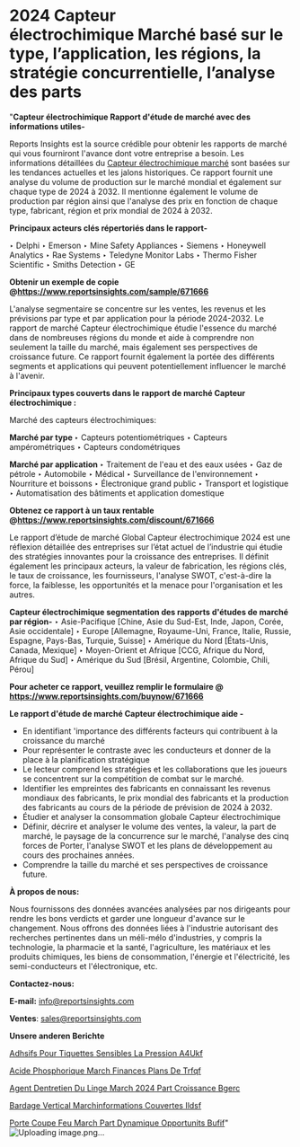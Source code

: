 # 2024 Capteur électrochimique Marché basé sur le type, l’application, les régions, la stratégie concurrentielle, l’analyse des parts

"<strong>Capteur électrochimique Rapport d'étude de marché avec des informations utiles-</strong>

Reports Insights est la source crédible pour obtenir les rapports de marché qui vous fourniront l'avance dont votre entreprise a besoin. Les informations détaillées du <a href=https://www.reportsinsights.com/sample/671666>Capteur électrochimique marché</a> sont basées sur les tendances actuelles et les jalons historiques. Ce rapport fournit une analyse du volume de production sur le marché mondial et également sur chaque type de 2024 à 2032. Il mentionne également le volume de production par région ainsi que l'analyse des prix en fonction de chaque type, fabricant, région et prix mondial de 2024 à 2032.

<b>Principaux acteurs clés répertoriés dans le rapport-</b>

‣ Delphi
‣ Emerson
‣ Mine Safety Appliances
‣ Siemens
‣ Honeywell Analytics
‣ Rae Systems
‣ Teledyne Monitor Labs
‣ Thermo Fisher Scientific
‣ Smiths Detection
‣ GE

<strong><b>Obtenir un exemple de copie @</b></strong><a href=https://www.reportsinsights.com/sample/671666><strong><b>https://www.reportsinsights.com/sample/671666</b></strong></a>

L'analyse segmentaire se concentre sur les ventes, les revenus et les prévisions par type et par application pour la période 2024-2032. Le rapport de marché Capteur électrochimique étudie l'essence du marché dans de nombreuses régions du monde et aide à comprendre non seulement la taille du marché, mais également ses perspectives de croissance future. Ce rapport fournit également la portée des différents segments et applications qui peuvent potentiellement influencer le marché à l'avenir.

<strong>Principaux types couverts dans le rapport de marché Capteur électrochimique :</strong>

Marché des capteurs électrochimiques:

<strong>Marché par type </strong>
‣ Capteurs potentiométriques
‣ Capteurs ampérométriques
‣ Capteurs condométriques

<strong>Marché par application </strong>
‣ Traitement de l'eau et des eaux usées
‣ Gaz de pétrole
‣ Automobile
‣ Médical
‣ Surveillance de l'environnement
‣ Nourriture et boissons
‣ Électronique grand public
‣ Transport et logistique
‣ Automatisation des bâtiments et application domestique

<strong><b>Obtenez ce rapport à un taux rentable @</b></strong><a href=https://www.reportsinsights.com/discount/671666><strong><b>https://www.reportsinsights.com/discount/671666</b></strong></a>

Le rapport d’étude de marché Global Capteur électrochimique 2024 est une réflexion détaillée des entreprises sur l’état actuel de l’industrie qui étudie des stratégies innovantes pour la croissance des entreprises. Il définit également les principaux acteurs, la valeur de fabrication, les régions clés, le taux de croissance, les fournisseurs, l'analyse SWOT, c'est-à-dire la force, la faiblesse, les opportunités et la menace pour l'organisation et les autres.

<strong>Capteur électrochimique segmentation des rapports d'études de marché par région-</strong>
‣ Asie-Pacifique [Chine, Asie du Sud-Est, Inde, Japon, Corée, Asie occidentale]
‣ Europe [Allemagne, Royaume-Uni, France, Italie, Russie, Espagne, Pays-Bas, Turquie, Suisse]
‣ Amérique du Nord [États-Unis, Canada, Mexique]
‣ Moyen-Orient et Afrique [CCG, Afrique du Nord, Afrique du Sud]
‣ Amérique du Sud [Brésil, Argentine, Colombie, Chili, Pérou]

<strong>Pour acheter ce rapport, veuillez remplir le formulaire @   <a href=https://www.reportsinsights.com/buynow/671666>https://www.reportsinsights.com/buynow/671666</a></strong>

<strong>Le rapport d'étude de marché Capteur électrochimique aide -</strong>
<ul>
  <li>En identifiant 'importance des différents facteurs qui contribuent à la croissance du marché</li>
  <li>Pour représenter le contraste avec les conducteurs et donner de la place à la planification stratégique</li>
  <li>Le lecteur comprend les stratégies et les collaborations que les joueurs se concentrent sur la compétition de combat sur le marché.</li>
  <li>Identifier les empreintes des fabricants en connaissant les revenus mondiaux des fabricants, le prix mondial des fabricants et la production des fabricants au cours de la période de prévision de 2024 à 2032.</li>
  <li>Étudier et analyser la consommation globale Capteur électrochimique</li>
  <li>Définir, décrire et analyser le volume des ventes, la valeur, la part de marché, le paysage de la concurrence sur le marché, l'analyse des cinq forces de Porter, l'analyse SWOT et les plans de développement au cours des prochaines années.</li>
  <li>Comprendre la taille du marché et ses perspectives de croissance future.</li>
</ul>
<strong>À propos de nous:</strong>

Nous fournissons des données avancées analysées par nos dirigeants pour rendre les bons verdicts et garder une longueur d'avance sur le changement. Nous offrons des données liées à l'industrie autorisant des recherches pertinentes dans un méli-mélo d'industries, y compris la technologie, la pharmacie et la santé, l'agriculture, les matériaux et les produits chimiques, les biens de consommation, l'énergie et l'électricité, les semi-conducteurs et l'électronique, etc.

<strong>Contactez-nous:</strong>

<strong>E-mail:</strong> <a href=mailto:info@reportsinsights.com>info@reportsinsights.com</a>

<strong>Ventes</strong>: <a href=mailto:sales@reportsinsights.com>sales@reportsinsights.com</a>

<strong>Unsere anderen Berichte</strong>

<a href=https://www.linkedin.com/pulse/adh%C3%A9sifs-pour-%C3%A9tiquettes-sensibles-%C3%A0-la-pression-a4ukf/>Adhsifs Pour Tiquettes Sensibles  La Pression A4Ukf</a>

<a href=https://www.linkedin.com/pulse/acide-phosphorique-march%C3%A9-finances-plans-de-trfqf/>Acide Phosphorique March Finances Plans De Trfqf</a>

<a href=https://www.linkedin.com/pulse/agent-dentretien-du-linge-march%C3%A9-2024-part-croissance-bgerc/>Agent Dentretien Du Linge March 2024 Part Croissance Bgerc</a>

<a href=https://www.linkedin.com/pulse/bardage-vertical-march%C3%A9informations-couvertes-ildsf/>Bardage Vertical Marchinformations Couvertes Ildsf</a>

<a href=https://www.linkedin.com/pulse/porte-coupe-feu-march%C3%A9-part-dynamique-opportunit%C3%A9s-bufif/>Porte Coupe Feu March Part Dynamique Opportunits Bufif</a>"
![Uploading image.png…]()
